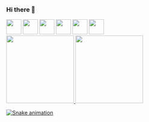 ### Hi there 👋

<!--
**joaoBatista04/joaoBatista04** is a ✨ _special_ ✨ repository because its `README.md` (this file) appears on your GitHub profile.

Here are some ideas to get you started:

- 🔭 I’m currently working on ...
- 🌱 I’m currently learning ...
- 👯 I’m looking to collaborate on ...
- 🤔 I’m looking for help with ...
- 💬 Ask me about ...
- 📫 How to reach me: ...
- 😄 Pronouns: ...
- ⚡ Fun fact: ...
-->

<img src="https://cdn.jsdelivr.net/gh/devicons/devicon/icons/arduino/arduino-original-wordmark.svg" width="40" heigth="40"/>
<img src="https://cdn.jsdelivr.net/gh/devicons/devicon/icons/canva/canva-original.svg" width="40" heigth="40" />
<img src="https://cdn.jsdelivr.net/gh/devicons/devicon/icons/c/c-original.svg" width="40" heigth="40" />
<img src="https://cdn.jsdelivr.net/gh/devicons/devicon/icons/css3/css3-original.svg" width="40" heigth="40" />
<img src="https://cdn.jsdelivr.net/gh/devicons/devicon/icons/figma/figma-original.svg" width="40" heigth="40" />
<img src="https://cdn.jsdelivr.net/gh/devicons/devicon/icons/html5/html5-original.svg" width="40" heigth="40" />

<div>
<a href="https://github.com/joaoBatista04">
<img height="180em" src="https://github-readme-stats.vercel.app/api/top-langs/?username=joaoBatista04&layout=compact&langs_count=7&theme=dracula"/>
<img height="180em" src="https://github-readme-stats.vercel.app/api?username=joaoBatista04&show_icons=true&theme=dracula&include_all_commits=true&count_private=true"/>
</div>
          
![Snake animation](https://github.com/seu-usuário-aqui/joaoBatista04/blob/output/github-contribution-grid-snake.svg)
          
          
          
          
